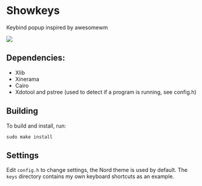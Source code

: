 # Showkeys

Keybind popup inspired by awesomewm

![](showkeys.gif)

## Dependencies:

 - Xlib
 - Xinerama
 - Cairo
 - Xdotool and pstree (used to detect if a program is running, see config.h)

## Building

To build and install, run:

```
sudo make install
```

## Settings

Edit `config.h` to change settings, the Nord theme is used by default. The `keys` directory contains my own keyboard shortcuts as an example.
